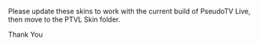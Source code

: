 Please update these skins to work with the current build of PseudoTV Live, then move to the PTVL Skin folder.

Thank You